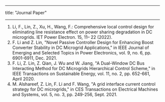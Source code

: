 
---
title: "Journal Paper"

---
1. Li, F., Lin, Z., Xu, H., Wang, F.: Comprehensive local control design for eliminating line resistance effect on power sharing degradation in DC microgrids. IET Power Electron. 15, 11– 22 (2022).
2. F. Li and Z. Lin, "Novel Passive Controller Design for Enhancing Boost Converter Stability in DC Microgrid Applications," in IEEE Journal of Emerging and Selected Topics in Power Electronics, vol. 9, no. 6, pp. 6901-6911, Dec. 2021.
3. F. Li, Z. Lin, Z. Qian, J. Wu and W. Jiang, "A Dual-Window DC Bus Interacting Method for DC Microgrids Hierarchical Control Scheme," in IEEE Transactions on Sustainable Energy, vol. 11, no. 2, pp. 652-661, April 2020.
4. M. Alshareef, Z. Lin, F. Li and F. Wang, "A grid interface current control strategy for DC microgrids," in CES Transactions on Electrical Machines and Systems, vol. 5, no. 3, pp. 249-256, Sept. 2021.


